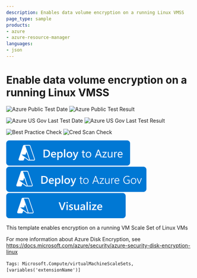 ```yaml
---
description: Enables data volume encryption on a running Linux VMSS
page_type: sample
products:
- azure
- azure-resource-manager
languages:
- json
---
```

# Enable data volume encryption on a running Linux VMSS

![Azure Public Test Date](https://azurequickstartsservice.blob.core.windows.net/badges/quickstarts/microsoft.compute/encrypt-running-vmss-linux/PublicLastTestDate.svg)
![Azure Public Test Result](https://azurequickstartsservice.blob.core.windows.net/badges/quickstarts/microsoft.compute/encrypt-running-vmss-linux/PublicDeployment.svg)

![Azure US Gov Last Test Date](https://azurequickstartsservice.blob.core.windows.net/badges/quickstarts/microsoft.compute/encrypt-running-vmss-linux/FairfaxLastTestDate.svg)
![Azure US Gov Last Test Result](https://azurequickstartsservice.blob.core.windows.net/badges/quickstarts/microsoft.compute/encrypt-running-vmss-linux/FairfaxDeployment.svg)

![Best Practice Check](https://azurequickstartsservice.blob.core.windows.net/badges/quickstarts/microsoft.compute/encrypt-running-vmss-linux/BestPracticeResult.svg)
![Cred Scan Check](https://azurequickstartsservice.blob.core.windows.net/badges/quickstarts/microsoft.compute/encrypt-running-vmss-linux/CredScanResult.svg)

[![Deploy to Azure](https://raw.githubusercontent.com/Azure/azure-quickstart-templates/master/1-CONTRIBUTION-GUIDE/images/deploytoazure.svg?sanitize=true)](https://portal.azure.com/#create/Microsoft.Template/uri/https%3A%2F%2Fraw.githubusercontent.com%2FAzure%2Fazure-quickstart-templates%2Fmaster%2Fquickstarts%2Fmicrosoft.compute%2Fencrypt-running-vmss-linux%2Fazuredeploy.json)
[![Deploy To Azure US Gov](https://raw.githubusercontent.com/Azure/azure-quickstart-templates/master/1-CONTRIBUTION-GUIDE/images/deploytoazuregov.svg?sanitize=true)](https://portal.azure.us/#create/Microsoft.Template/uri/https%3A%2F%2Fraw.githubusercontent.com%2FAzure%2Fazure-quickstart-templates%2Fmaster%2Fquickstarts%2Fmicrosoft.compute%2Fencrypt-running-vmss-linux%2Fazuredeploy.json)
[![Visualize](https://raw.githubusercontent.com/Azure/azure-quickstart-templates/master/1-CONTRIBUTION-GUIDE/images/visualizebutton.svg?sanitize=true)](http://armviz.io/#/?load=https%3A%2F%2Fraw.githubusercontent.com%2FAzure%2Fazure-quickstart-templates%2Fmaster%2Fquickstarts%2Fmicrosoft.compute%2Fencrypt-running-vmss-linux%2Fazuredeploy.json)

This template enables encryption on a running VM Scale Set of Linux VMs

For more information about Azure Disk Encryption, see https://docs.microsoft.com/azure/security/azure-security-disk-encryption-linux

`Tags: Microsoft.Compute/virtualMachineScaleSets, [variables('extensionName')]`
